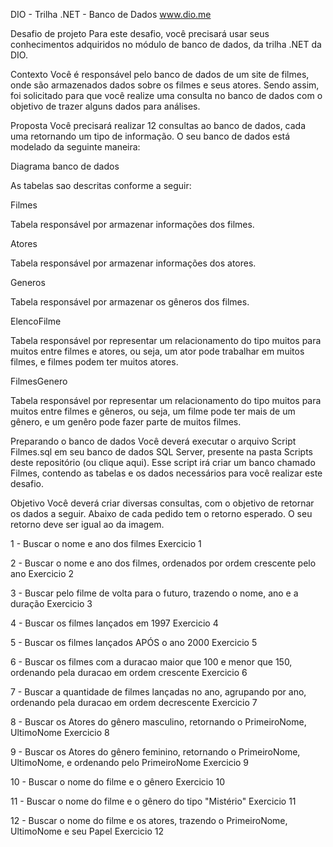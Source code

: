 DIO - Trilha .NET - Banco de Dados
www.dio.me

Desafio de projeto
Para este desafio, você precisará usar seus conhecimentos adquiridos no módulo de banco de dados, da trilha .NET da DIO.

Contexto
Você é responsável pelo banco de dados de um site de filmes, onde são armazenados dados sobre os filmes e seus atores. Sendo assim, foi solicitado para que você realize uma consulta no banco de dados com o objetivo de trazer alguns dados para análises.

Proposta
Você precisará realizar 12 consultas ao banco de dados, cada uma retornando um tipo de informação. O seu banco de dados está modelado da seguinte maneira:

Diagrama banco de dados

As tabelas sao descritas conforme a seguir:

Filmes

Tabela responsável por armazenar informações dos filmes.

Atores

Tabela responsável por armazenar informações dos atores.

Generos

Tabela responsável por armazenar os gêneros dos filmes.

ElencoFilme

Tabela responsável por representar um relacionamento do tipo muitos para muitos entre filmes e atores, ou seja, um ator pode trabalhar em muitos filmes, e filmes podem ter muitos atores.

FilmesGenero

Tabela responsável por representar um relacionamento do tipo muitos para muitos entre filmes e gêneros, ou seja, um filme pode ter mais de um gênero, e um genêro pode fazer parte de muitos filmes.

Preparando o banco de dados
Você deverá executar o arquivo Script Filmes.sql em seu banco de dados SQL Server, presente na pasta Scripts deste repositório (ou clique aqui). Esse script irá criar um banco chamado Filmes, contendo as tabelas e os dados necessários para você realizar este desafio.

Objetivo
Você deverá criar diversas consultas, com o objetivo de retornar os dados a seguir. Abaixo de cada pedido tem o retorno esperado. O seu retorno deve ser igual ao da imagem.

1 - Buscar o nome e ano dos filmes
Exercicio 1

2 - Buscar o nome e ano dos filmes, ordenados por ordem crescente pelo ano
Exercicio 2

3 - Buscar pelo filme de volta para o futuro, trazendo o nome, ano e a duração
Exercicio 3

4 - Buscar os filmes lançados em 1997
Exercicio 4

5 - Buscar os filmes lançados APÓS o ano 2000
Exercicio 5

6 - Buscar os filmes com a duracao maior que 100 e menor que 150, ordenando pela duracao em ordem crescente
Exercicio 6

7 - Buscar a quantidade de filmes lançadas no ano, agrupando por ano, ordenando pela duracao em ordem decrescente
Exercicio 7

8 - Buscar os Atores do gênero masculino, retornando o PrimeiroNome, UltimoNome
Exercicio 8

9 - Buscar os Atores do gênero feminino, retornando o PrimeiroNome, UltimoNome, e ordenando pelo PrimeiroNome
Exercicio 9

10 - Buscar o nome do filme e o gênero
Exercicio 10

11 - Buscar o nome do filme e o gênero do tipo "Mistério"
Exercicio 11

12 - Buscar o nome do filme e os atores, trazendo o PrimeiroNome, UltimoNome e seu Papel
Exercicio 12

